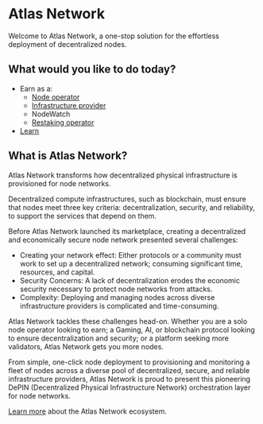 # Atlas Network

Welcome to Atlas Network, a one-stop solution for the effortless deployment of decentralized nodes. 

## What would you like to do today?

- Earn as a:
	- [Node operator](https://docs.atlasnetwork.dev/docs/Node%20Operators)
	- [Infrastructure provider](https://docs.atlasnetwork.dev/docs/Providers)
	- NodeWatch
	- [Restaking operator](https://docs.atlasnetwork.dev/docs/Restaking%20Operators)
- [Learn](learn.md)

## What is Atlas Network?

Atlas Network transforms how decentralized physical infrastructure is provisioned for node networks.

Decentralized compute infrastructures, such as blockchain, must ensure that nodes meet three key criteria: decentralization, security, and reliability, to support the services that depend on them.

Before Atlas Network launched its marketplace, creating a decentralized and economically secure node network presented several challenges:

- Creating your network effect: Either protocols or a community must work to set up a decentralized network; consuming significant time, resources, and capital.
- Security Concerns: A lack of decentralization erodes the economic security necessary to protect node networks from attacks.
- Complexity: Deploying and managing nodes across diverse infrastructure providers is complicated and time-consuming.

Atlas Network tackles these challenges head-on. Whether you are a solo node operator looking to earn; a Gaming, AI, or blockchain protocol looking to ensure decentralization and security; or a platform seeking more validators, Atlas Network gets you more nodes.

From simple, one-click node deployment to provisioning and monitoring a fleet of nodes across a diverse pool of decentralized, secure, and reliable infrastructure providers, Atlas Network is proud to present this pioneering DePIN (Decentralized Physical Infrastructure Network) orchestration layer for node networks.

[Learn more](learn.md) about the Atlas Network ecosystem.